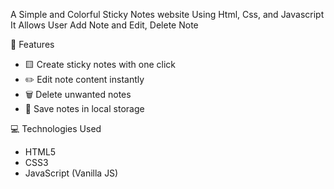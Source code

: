 A Simple and Colorful Sticky Notes website Using  Html, Css, and Javascript It Allows User Add Note and Edit, Delete Note 


 🚀 Features

- 🟨 Create sticky notes with one click
- ✏️ Edit note content instantly
- 🗑️ Delete unwanted notes
- 💾  Save notes in local storage 


💻 Technologies Used

- HTML5
- CSS3
- JavaScript (Vanilla JS)
